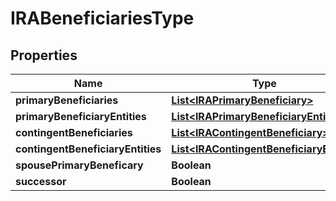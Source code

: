 

# IRABeneficiariesType


## Properties

| Name | Type | Description | Notes |
|------------ | ------------- | ------------- | -------------|
|**primaryBeneficiaries** | [**List&lt;IRAPrimaryBeneficiary&gt;**](IRAPrimaryBeneficiary.md) |  |  [optional] |
|**primaryBeneficiaryEntities** | [**List&lt;IRAPrimaryBeneficiaryEntity&gt;**](IRAPrimaryBeneficiaryEntity.md) |  |  [optional] |
|**contingentBeneficiaries** | [**List&lt;IRAContingentBeneficiary&gt;**](IRAContingentBeneficiary.md) |  |  [optional] |
|**contingentBeneficiaryEntities** | [**List&lt;IRAContingentBeneficiaryEntity&gt;**](IRAContingentBeneficiaryEntity.md) |  |  [optional] |
|**spousePrimaryBeneficary** | **Boolean** |  |  [optional] |
|**successor** | **Boolean** |  |  [optional] |



